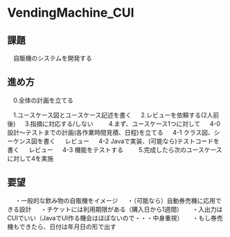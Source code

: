 # VendingMachine_CUI

## 課題
　自販機のシステムを開発する

## 進め方
　0.全体の計画を立てる
 
　1.ユースケース図とユースケース記述を書く
　
  2.レビューを依頼する(2人前後)
　
  3.指摘に対応する/しない
　
　4.まず、ユースケース1つに対して
　
  4-0 設計～テストまでの計画(各作業時間見積、日程)を立てる
　
  4-1 クラス図、シーケンス図を書く
　
  レビュー
　
  4-2 Javaで実装、(可能なら)テストコードを書く
　
  レビュー
　
  4-3 機能をテストする
　
　5.完成したら次のユースケースに対して4を実施
　
 ## 要望
　
  ・一般的な飲み物の自販機をイメージ
　
  ・（可能なら）自動券売機に応用できる設計
　
  ・チケットには利用期限がある（購入日から1週間）
　
  ・入出力はCUIでいい（JavaでUI作る機会はほぼないので・・・中身重視）
　
  ・もし券売機もできたら、日付は年月日の形で出す

